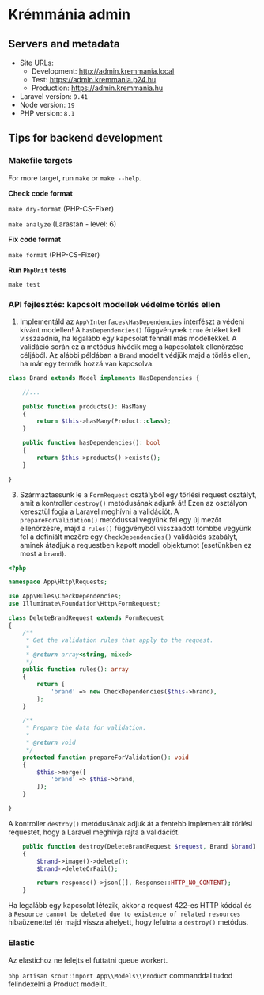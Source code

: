 # Krémmánia admin

## Servers and metadata

 - Site URLs:
   - Development: http://admin.kremmania.local
   - Test: https://admin.kremmania.p24.hu
   - Production: https://admin.kremmania.hu
 - Laravel version: `9.41`
 - Node version: `19`
 - PHP version: `8.1`

## Tips for backend development

### Makefile targets

For more target, run `make` or `make --help`.

__Check code format__

`make dry-format` (PHP-CS-Fixer)

`make analyze` (Larastan - level: 6)

__Fix code format__

`make format` (PHP-CS-Fixer)

__Run `PhpUnit` tests__

`make test`

### API fejlesztés: kapcsolt modellek védelme törlés ellen

1) Implementáld az `App\Interfaces\HasDependencies` interfészt a védeni kívánt modellen! A `hasDependencies()` függvénynek `true` értéket kell visszaadnia, ha legalább egy kapcsolat fennáll más modellekkel. A validáció során ez a metódus hívódik meg a kapcsolatok ellenőrzése céljából. Az alábbi példában a `Brand` modellt védjük majd a törlés ellen, ha már egy termék hozzá van kapcsolva.

```php
class Brand extends Model implements HasDependencies {

    //...

    public function products(): HasMany
    {
        return $this->hasMany(Product::class);
    }

    public function hasDependencies(): bool
    {
        return $this->products()->exists();
    }

}
```

3) Származtassunk le a `FormRequest` osztályból egy törlési request osztályt, amit a kontroller `destroy()` metódusának adjunk át! Ezen az osztályon keresztül fogja a Laravel meghívni a validációt. A `prepareForValidation()` metódussal vegyünk fel egy új mezőt ellenőrzésre, majd a `rules()` függvényből visszaadott tömbbe vegyünk fel a definiált mezőre egy `CheckDependencies()` validációs szabályt, aminek átadjuk a requestben kapott modell objektumot (esetünkben ez most a `brand`).

```php
<?php

namespace App\Http\Requests;

use App\Rules\CheckDependencies;
use Illuminate\Foundation\Http\FormRequest;

class DeleteBrandRequest extends FormRequest
{
    /**
     * Get the validation rules that apply to the request.
     *
     * @return array<string, mixed>
     */
    public function rules(): array
    {
        return [
            'brand' => new CheckDependencies($this->brand),
        ];
    }

    /**
     * Prepare the data for validation.
     *
     * @return void
     */
    protected function prepareForValidation(): void
    {
        $this->merge([
            'brand' => $this->brand,
        ]);
    }

}

```
A kontroller `destroy()` metódusának adjuk át a fentebb implementált törlési requestet, hogy a Laravel meghívja rajta a validációt.

```php
    public function destroy(DeleteBrandRequest $request, Brand $brand): JsonResponse
    {
        $brand->image()->delete();
        $brand->deleteOrFail();

        return response()->json([], Response::HTTP_NO_CONTENT);
    }
```

Ha legalább egy kapcsolat létezik, akkor a request 422-es HTTP kóddal és a `Resource cannot be deleted due to existence of related resources` hibaüzenettel tér majd vissza ahelyett, hogy lefutna a `destroy()` metódus.

### Elastic

Az elastichoz ne felejts el futtatni queue workert.

`php artisan scout:import App\\Models\\Product` commanddal tudod felindexelni a Product modellt.
